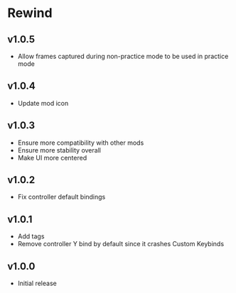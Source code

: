 # Rewind
## v1.0.5
- Allow frames captured during non-practice mode to be used in practice mode
## v1.0.4
- Update mod icon
## v1.0.3
- Ensure more compatibility with other mods
- Ensure more stability overall
- Make UI more centered
## v1.0.2
- Fix controller default bindings
## v1.0.1
- Add tags
- Remove controller Y bind by default since it crashes Custom Keybinds
## v1.0.0
- Initial release
